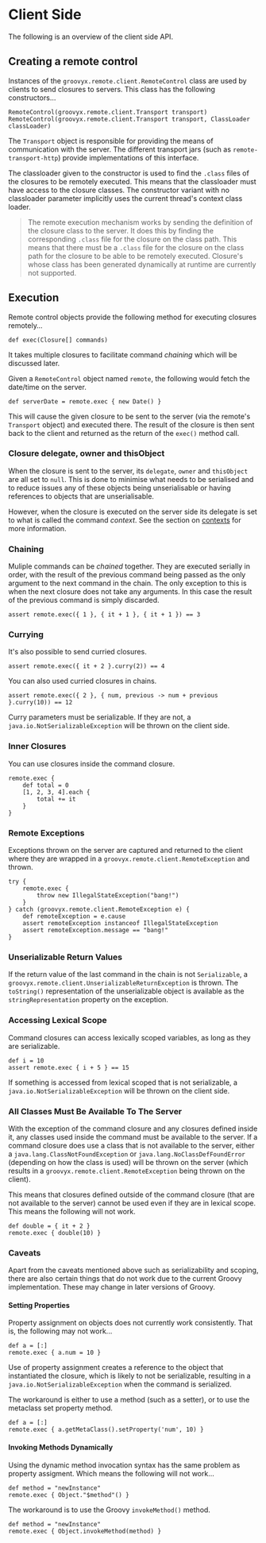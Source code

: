 # Client Side

The following is an overview of the client side API.

## Creating a remote control

Instances of the `groovyx.remote.client.RemoteControl` class are used by clients to send closures to servers. This class has the following constructors…

    RemoteControl(groovyx.remote.client.Transport transport)
    RemoteControl(groovyx.remote.client.Transport transport, ClassLoader classLoader)

The `Transport` object is responsible for providing the means of communication with the server. The different transport jars (such as `remote-transport-http`) provide implementations of this interface. 

The classloader given to the constructor is used to find the `.class` files of the closures to be remotely executed. This means that the classloader must have access to the closure classes. The constructor variant with no classloader parameter implicitly uses the current thread's context class loader.

> The remote execution mechanism works by sending the definition of the closure class to the server. It does this by finding the corresponding `.class` file for the closure on the class path. This means that there must be a `.class` file for the closure on the class path for the closure to be able to be remotely executed. Closure's whose class has been generated dynamically at runtime are currently not supported.

## Execution

Remote control objects provide the following method for executing closures remotely…

    def exec(Closure[] commands)

It takes multiple closures to facilitate command *chaining* which will be discussed later.

Given a `RemoteControl` object named `remote`, the following would fetch the date/time on the server.

    def serverDate = remote.exec { new Date() }

This will cause the given closure to be sent to the server (via the remote's `Transport` object) and executed there. The result of the closure is then sent back to the client and returned as the return of the `exec()` method call.

### Closure delegate, owner and thisObject

When the closure is sent to the server, its `delegate`, `owner` and `thisObject` are all set to `null`. This is done to minimise what needs to be serialised and to reduce issues any of these objects being unserialisable or having references to objects that are unserialisable.

However, when the closure is executed on the server side its delegate is set to what is called the command *context*. See the section on [contexts](contexts) for more information.

### Chaining

Muliple commands can be *chained* together. They are executed serially in order, with the result of the previous command being passed as the only argument to the next command in the chain. The only exception to this is when the next closure does not take any arguments. In this case the result of the previous command is simply discarded.

    assert remote.exec({ 1 }, { it + 1 }, { it + 1 }) == 3

### Currying

It's also possible to send curried closures.

    assert remote.exec({ it + 2 }.curry(2)) == 4

You can also used curried closures in chains.

    assert remote.exec({ 2 }, { num, previous -> num + previous }.curry(10)) == 12

Curry parameters must be serializable. If they are not, a `java.io.NotSerializableException` will be thrown on the client side.

### Inner Closures

You can use closures inside the command closure.

    remote.exec {
        def total = 0
        [1, 2, 3, 4].each {
            total += it
        }
    }

### Remote Exceptions

Exceptions thrown on the server are captured and returned to the client where they are wrapped in a `groovyx.remote.client.RemoteException` and thrown.
    
    try {
        remote.exec {
            throw new IllegalStateException("bang!")
        }
    } catch (groovyx.remote.client.RemoteException e) {
        def remoteException = e.cause
        assert remoteException instanceof IllegalStateException
        assert remoteException.message == "bang!"
    }

### Unserializable Return Values

If the return value of the last command in the chain is not `Serializable`, a `groovyx.remote.client.UnserializableReturnException` is thrown. The `toString()` representation of the unserializable object is available as the `stringRepresentation` property on the exception.

### Accessing Lexical Scope

Command closures can access lexically scoped variables, as long as they are serializable.

    def i = 10
    assert remote.exec { i + 5 } == 15

If something is accessed from lexical scoped that is not serializable, a `java.io.NotSerializableException` will be thrown on the client side.

### All Classes Must Be Available To The Server

With the exception of the command closure and any closures defined inside it, any classes used inside the command must be available to the server. If a command closure does use a class that is not available to the server, either a `java.lang.ClassNotFoundException` or `java.lang.NoClassDefFoundError` (depending on how the class is used) will be thrown on the server (which results in a `groovyx.remote.client.RemoteException` being thrown on the client).

This means that closures defined outside of the command closure (that are not available to the server) cannot be used even if they are in lexical scope. This means the following will not work.

    def double = { it + 2 }
    remote.exec { double(10) }

### Caveats

Apart from the caveats mentioned above such as serializability and scoping, there are also certain things that do not work due to the current Groovy implementation. These may change in later versions of Groovy.

#### Setting Properties

Property assignment on objects does not currently work consistently. That is, the following may not work...

    def a = [:]
    remote.exec { a.num = 10 }

Use of property assignment creates a reference to the object that instantiated the closure, which is likely to not be serializable, resulting in a `java.io.NotSerializableException` when the command is serialized.

The workaround is either to use a method (such as a setter), or to use the metaclass set property method.

    def a = [:]
    remote.exec { a.getMetaClass().setProperty('num', 10) }

#### Invoking Methods Dynamically

Using the dynamic method invocation syntax has the same problem as property assigment. Which means the following will not work...

    def method = "newInstance"
    remote.exec { Object."$method"() }

The workaround is to use the Groovy `invokeMethod()` method.

    def method = "newInstance"
    remote.exec { Object.invokeMethod(method) }
